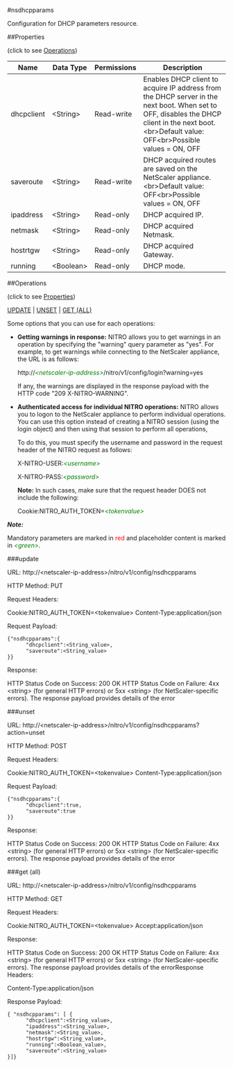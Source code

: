 #nsdhcpparams

Configuration for DHCP parameters resource.


##Properties 
<span>(click to see [Operations](#operations))</span>


<table><thead><tr><th>Name</th><th> Data Type</th><th> Permissions</th><th>Description</th></tr></thead><tbody><tr><td>dhcpclient</td><td>&lt;String></td><td>Read-write</td><td>Enables DHCP client to acquire IP address from the DHCP server in the next boot. When set to OFF, disables the DHCP client in the next boot.&lt;br>Default value: OFF&lt;br>Possible values = ON, OFF</td><tr><tr><td>saveroute</td><td>&lt;String></td><td>Read-write</td><td>DHCP acquired routes are saved on the NetScaler appliance.&lt;br>Default value: OFF&lt;br>Possible values = ON, OFF</td><tr><tr><td>ipaddress</td><td>&lt;String></td><td>Read-only</td><td>DHCP acquired IP.</td><tr><tr><td>netmask</td><td>&lt;String></td><td>Read-only</td><td>DHCP acquired Netmask.</td><tr><tr><td>hostrtgw</td><td>&lt;String></td><td>Read-only</td><td>DHCP acquired Gateway.</td><tr><tr><td>running</td><td>&lt;Boolean></td><td>Read-only</td><td>DHCP mode.</td><tr></tbody></table>
##Operations 
<span>(click to see [Properties](#properties))</span>


[UPDATE](#update) | [UNSET](#unset) | [GET (ALL)](#get-(all))


Some options that you can use for each operations:
<ul><li><p><b>Getting warnings in response:</b> NITRO allows you to get warnings in an operation by specifying the "warning" query parameter as "yes". For example, to get warnings while connecting to the NetScaler appliance, the URL is as follows:</p><p>http://<span style="color:green;font-style:italic;">&lt;netscaler-ip-address&gt;</span>/nitro/v1/config/login?warning=yes</p><p>If any, the warnings are displayed in the response payload with the HTTP code "209 X-NITRO-WARNING".</p></li><li><p><b>Authenticated access for individual NITRO operations:</b> NITRO allows you to logon to the NetScaler appliance to perform individual operations. You can use this option instead of creating a NITRO session (using the login object) and then using that session to perform all operations,</p><p>To do this, you must specify the username and password in the request header of the NITRO request as follows:</p><p>X-NITRO-USER:<span style="color:green;font-style:italic;">&lt;username&gt;</span></p><p>X-NITRO-PASS:<span style="color:green;font-style:italic;">&lt;password&gt;</span></p><p><b>Note:</b> In such cases, make sure that the request header DOES not include the following:</p><p>Cookie:NITRO_AUTH_TOKEN=<span style="color:green;font-style:italic;">&lt;tokenvalue&gt;</span></p></li></ul>



***Note:*** 
Mandatory parameters are marked in <span style="color:#FF0000;">red</span> and placeholder content is marked in <span style="color:green;font-style:italic">&lt;green&gt;</span>.

###update



URL: http://&lt;netscaler-ip-address&gt;/nitro/v1/config/nsdhcpparams
HTTP Method: PUT
Request Headers:

Cookie:NITRO_AUTH_TOKEN=&lt;tokenvalue&gt;Content-Type:application/json

Request Payload: ```{"nsdhcpparams":{      "dhcpclient":<String_value>,      "saveroute":<String_value>}}```
Response:
HTTP Status Code on Success: 200 OKHTTP Status Code on Failure: 4xx &lt;string&gt; (for general HTTP errors) or 5xx &lt;string&gt; (for NetScaler-specific errors). The response payload provides details of the error


###unset



URL: http://&lt;netscaler-ip-address&gt;/nitro/v1/config/nsdhcpparams?action=unset
HTTP Method: POST
Request Headers:

Cookie:NITRO_AUTH_TOKEN=&lt;tokenvalue&gt;Content-Type:application/json

Request Payload: ```{"nsdhcpparams":{      "dhcpclient":true,      "saveroute":true}}```
Response:
HTTP Status Code on Success: 200 OKHTTP Status Code on Failure: 4xx &lt;string&gt; (for general HTTP errors) or 5xx &lt;string&gt; (for NetScaler-specific errors). The response payload provides details of the error


###get (all)



URL: http://&lt;netscaler-ip-address&gt;/nitro/v1/config/nsdhcpparams
HTTP Method: GET
Request Headers:

Cookie:NITRO_AUTH_TOKEN=&lt;tokenvalue&gt;Accept:application/json

Response:
HTTP Status Code on Success: 200 OKHTTP Status Code on Failure: 4xx &lt;string&gt; (for general HTTP errors) or 5xx &lt;string&gt; (for NetScaler-specific errors). The response payload provides details of the errorResponse Headers:

Content-Type:application/json

Response Payload: ```{ "nsdhcpparams": [ {      "dhcpclient":<String_value>,      "ipaddress":<String_value>,      "netmask":<String_value>,      "hostrtgw":<String_value>,      "running":<Boolean_value>,      "saveroute":<String_value>}]}```



